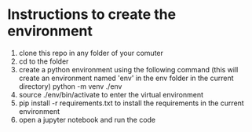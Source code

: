 # Instructions to create the environment

1. clone this repo in any folder of your comuter
2. cd to the folder
4. create a python environment using the following command (this will create an environment named 'env' in the env folder in the current directory)
       python -m venv ./env
6. source ./env/bin/activate to enter the virtual environment
7. pip install -r requirements.txt to install the requirements in the current environment
8. open a jupyter notebook and run the code
